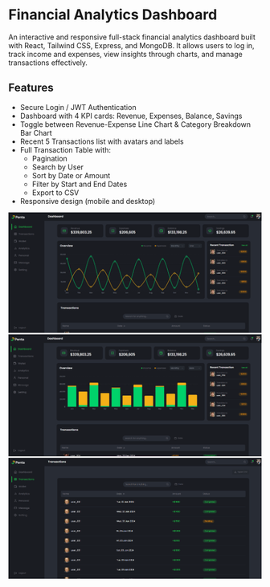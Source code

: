 # Financial Analytics Dashboard
An interactive and responsive full-stack financial analytics dashboard built with React, Tailwind CSS, Express, and MongoDB.
It allows users to log in, track income and expenses, view insights through charts, and manage transactions effectively.

## Features

- Secure Login / JWT Authentication
- Dashboard with 4 KPI cards: Revenue, Expenses, Balance, Savings
- Toggle between Revenue-Expense Line Chart & Category Breakdown Bar Chart
- Recent 5 Transactions list with avatars and labels
- Full Transaction Table with:
    - Pagination
    - Search by User
    - Sort by Date or Amount
    - Filter by Start and End Dates
    - Export to CSV
- Responsive design (mobile and desktop)

![Dashboard](public/Dashboard1.png)
![Dashboard](public/Dashboard2.png)
![Dashboard](public/Dashboard3.png)

